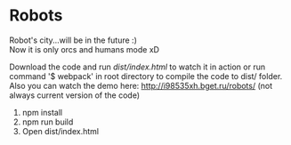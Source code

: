 # Robots
Robot's city...will be in the future :)  
Now it is only orcs and humans mode xD  


Download the code and run *dist/index.html* to watch it in action or run command '$ webpack' in root directory  to compile the code to dist/ folder.
Also you can watch the demo here: http://i98535xh.bget.ru/robots/ (not always current version of the code)

1) npm install
2) npm run build
3) Open dist/index.html